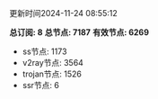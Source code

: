 更新时间2024-11-24 08:55:12

**总订阅: 8**
**总节点: 7187**
**有效节点: 6269**
- ss节点: 1173
- v2ray节点: 3564
- trojan节点: 1526
- ssr节点: 6
